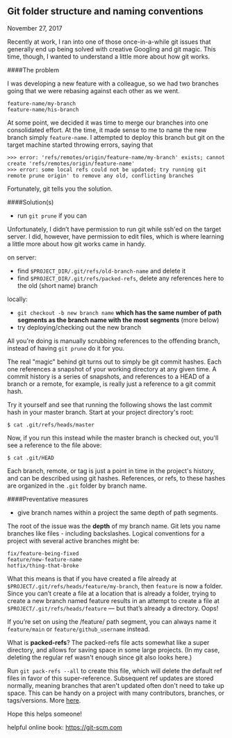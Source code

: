 ## Git folder structure and naming conventions

<span markdown="1" class="pubDate">November 27, 2017</span>

Recently at work, I ran into one of those once-in-a-while git issues that generally end up being solved with creative Googling and git magic. This time, though, I wanted to understand a little more about how git works.

####The problem

I was developing a new feature with a colleague, so we had two branches going that we were rebasing against each other as we went.

```
feature-name/my-branch
feature-name/his-branch
```

At some point, we decided it was time to merge our branches into one consolidated effort. At the time, it made sense to me to name the new branch simply `feature-name`. I attempted to deploy this branch but git on the target machine started throwing errors, saying that

```
>>> error: 'refs/remotes/origin/feature-name/my-branch' exists; cannot create 'refs/remotes/origin/feature-name'
>>> error: some local refs could not be updated; try running git remote prune origin' to remove any old, conflicting branches
```

Fortunately, git tells you the solution.

####Solution(s)
 - run `git prune` if you can

Unfortunately, I didn’t have permission to run git while ssh'ed on the target server. I did, however, have permission to edit files, which is where learning a little more about how git works came in handy.

on server:
 - find `$PROJECT_DIR/.git/refs/old-branch-name` and delete it
 - find `$PROJECT_DIR/.git/refs/packed-refs`, delete any references here to the old (short name) branch
 
locally:
 - `git checkout -b new branch name` **which has the same number of path segments as the branch name with the most segments** (more below)
 - try deploying/checking out the new branch

All you're doing is manually scrubbing references to the offending branch, instead of having `git prune` do it for you.

The real "magic" behind git turns out to simply be git commit hashes. Each one references a snapshot of your working directory at any given time. A commit history is a series of snapshots, and references to a HEAD of a branch or a remote, for example, is really just a reference to a git commit hash.

Try it yourself and see that running the following shows the last commit hash in your master branch. Start at your project directory's root:

```
$ cat .git/refs/heads/master
```

Now, if you run this instead while the master branch is checked out, you'll see a reference to the file above:

```
$ cat .git/HEAD
```

Each branch, remote, or tag is just a point in time in the project's history, and can be described using git hashes. References, or refs, to these hashes are organized in the `.git` folder by branch name.


####Preventative measures
 - give branch names within a project the same depth of path segments.

The root of the issue was the __depth__ of my branch name. Git lets you name branches like files - including backslashes. Logical conventions for a project with several active branches might be:

```
fix/feature-being-fixed
feature/new-feature-name
hotfix/thing-that-broke
```

What this means is that if you have created a file already at `$PROJECT/.git/refs/heads/feature/my-branch`, then `feature` is now a folder. Since you can’t create a file at a location that is already a folder, trying to create a new branch named feature results in an attempt to create a file at `$PROJECT/.git/refs/heads/feature` — but that’s already a directory. Oops!

If you’re set on using the /feature/ path segment, you can always name it `feature/main` or `feature/github_username` instead.

What is **packed-refs**? The packed-refs file acts somewhat like a super directory, and allows for saving space in some large projects. (In my case, deleting the regular ref wasn't enough since git also looks here.)

Run `git pack-refs --all` to create this file, which will delete the default ref files in favor of this super-reference. Subsequent ref updates are stored normally, meaning branches that aren't updated often don't need to take up space. This can be handy on a project with many contributors, branches, or tags/versions. More [here](https://git-scm.com/docs/git-pack-refs).




Hope this helps someone!


helpful online book: <https://git-scm.com>